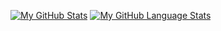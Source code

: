 [![My GitHub Stats](https://github-readme-stats.vercel.app/api/?username=TheJavaDrinker&count_private=true&theme=tokyonight&showicons=true)]()
[![My GitHub Language Stats](https://github-readme-stats.vercel.app/api/top-langs/?username=TheJavaDrinker&langs_count=5&theme=tokyonight)]()
